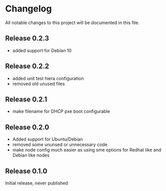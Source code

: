 # Changelog

All notable changes to this project will be documented in this file.

## Release 0.2.3

* added support for Debian 10

## Release 0.2.2

* added unit test hiera configuration
* removed old unused files

## Release 0.2.1

* make filename for DHCP pxe boot configurable

## Release 0.2.0

* Added support for Ubuntu/Debian
* removed some ununsed or unnecessary code
* make node config much easier as using sme options for Redhat like and Debian like nodes

## Release 0.1.0

Initial release, never published
